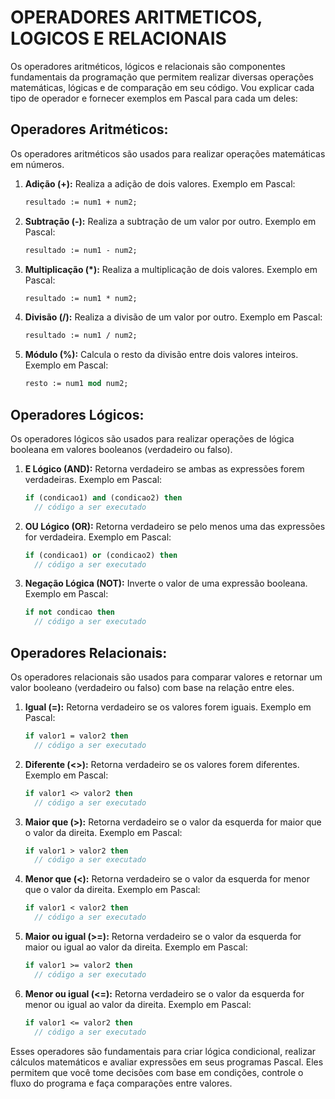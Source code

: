 # OPERADORES ARITMETICOS, LOGICOS E RELACIONAIS
Os operadores aritméticos, lógicos e relacionais são componentes fundamentais da programação que permitem realizar diversas operações matemáticas, lógicas e de comparação em seu código. Vou explicar cada tipo de operador e fornecer exemplos em Pascal para cada um deles:

## Operadores Aritméticos:
Os operadores aritméticos são usados para realizar operações matemáticas em números.

1. **Adição (+):** Realiza a adição de dois valores.
   Exemplo em Pascal:
   ```pascal
   resultado := num1 + num2;
   ```

2. **Subtração (-):** Realiza a subtração de um valor por outro.
   Exemplo em Pascal:
   ```pascal
   resultado := num1 - num2;
   ```

3. **Multiplicação (*):** Realiza a multiplicação de dois valores.
   Exemplo em Pascal:
   ```pascal
   resultado := num1 * num2;
   ```

4. **Divisão (/):** Realiza a divisão de um valor por outro.
   Exemplo em Pascal:
   ```pascal
   resultado := num1 / num2;
   ```

5. **Módulo (%):** Calcula o resto da divisão entre dois valores inteiros.
   Exemplo em Pascal:
   ```pascal
   resto := num1 mod num2;
   ```

## Operadores Lógicos:
Os operadores lógicos são usados para realizar operações de lógica booleana em valores booleanos (verdadeiro ou falso).

1. **E Lógico (AND):** Retorna verdadeiro se ambas as expressões forem verdadeiras.
   Exemplo em Pascal:
   ```pascal
   if (condicao1) and (condicao2) then
     // código a ser executado
   ```

2. **OU Lógico (OR):** Retorna verdadeiro se pelo menos uma das expressões for verdadeira.
   Exemplo em Pascal:
   ```pascal
   if (condicao1) or (condicao2) then
     // código a ser executado
   ```

3. **Negação Lógica (NOT):** Inverte o valor de uma expressão booleana.
   Exemplo em Pascal:
   ```pascal
   if not condicao then
     // código a ser executado
   ```

## Operadores Relacionais:
Os operadores relacionais são usados para comparar valores e retornar um valor booleano (verdadeiro ou falso) com base na relação entre eles.

1. **Igual (=):** Retorna verdadeiro se os valores forem iguais.
   Exemplo em Pascal:
   ```pascal
   if valor1 = valor2 then
     // código a ser executado
   ```

2. **Diferente (<>):** Retorna verdadeiro se os valores forem diferentes.
   Exemplo em Pascal:
   ```pascal
   if valor1 <> valor2 then
     // código a ser executado
   ```

3. **Maior que (>):** Retorna verdadeiro se o valor da esquerda for maior que o valor da direita.
   Exemplo em Pascal:
   ```pascal
   if valor1 > valor2 then
     // código a ser executado
   ```

4. **Menor que (<):** Retorna verdadeiro se o valor da esquerda for menor que o valor da direita.
   Exemplo em Pascal:
   ```pascal
   if valor1 < valor2 then
     // código a ser executado
   ```

5. **Maior ou igual (>=):** Retorna verdadeiro se o valor da esquerda for maior ou igual ao valor da direita.
   Exemplo em Pascal:
   ```pascal
   if valor1 >= valor2 then
     // código a ser executado
   ```

6. **Menor ou igual (<=):** Retorna verdadeiro se o valor da esquerda for menor ou igual ao valor da direita.
   Exemplo em Pascal:
   ```pascal
   if valor1 <= valor2 then
     // código a ser executado
   ```

Esses operadores são fundamentais para criar lógica condicional, realizar cálculos matemáticos e avaliar expressões em seus programas Pascal. Eles permitem que você tome decisões com base em condições, controle o fluxo do programa e faça comparações entre valores.